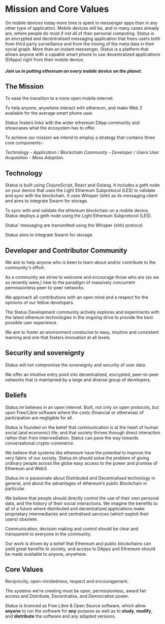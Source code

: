 # Mission and Core Values

On mobile devices today more time is spent in messenger apps than in any
other type of application. Mobile devices will be, and in many cases
already are, where people do most if not all of their personal
computing. Status is an encrypted and decentralised messaging
application that frees users both from third party surveillance and from
the mining of the meta data in their social graph. More than an instant
messenger, Status is a platform that allows anyone with a capable smart
phone to use decentralized applications (DApps) right from their mobile
device.

##### Join us in putting ethereum on every mobile device on the planet.

## The Mission

To ease the transition to a more open mobile internet.

To help anyone, anywhere interact with ethereum, and make Web 3
available for the average smart phone user.

Status fosters links with the wider ethereum DApp community and
showcases what the ecosystem has to offer.

To achieve our mission we intend to employ a strategy that contains
three core components:-

*Technology - Application / Blockchain Community - Developer / Users
User Acquisition - Mass Adoption.*

## Technology

Status is built using ClojureScript, React and Golang. It includes a
geth node on your device that uses the Light Ethereum Subprotocol (LES)
to validate and sync with the blockchain. It uses Whisper (shh) as its
messaging client and aims to integrate Swarm for storage.

To sync with and validate the ethereum blockchain on a mobile device,
Status deploys a geth node using the Light Ethereum Subprotocol (LES).

Status’ messaging are transmitted using the Whisper (shh) protocol.

Status aims to integrate Swarm for storage.

## Developer and Contributor Community

We aim to help anyone who is keen to learn about and/or contribute to
the community's effort.

As a community we strive to welcome and encourage those who are (as we
so recently were,) new to the paradigm of massively concurrent
permissionless peer-to-peer networks.

We approach all contributions with an open mind and a respect for the
opinions of our fellow developers.

The Status Development community actively explores and experiments with
the latest ethereum technologies in the ongoing drive to provide the
best possible user experience.

We aim to foster an environment conducive to easy, intuitive and
consistent learning and one that fosters innovation at all levels.

## Security and sovereignty

Status will not compromise the sovereignty and security of user data.

We offer an intuitive entry point into decentralized, encrypted,
peer-to-peer networks that is maintained by a large and diverse group of
developers.

## Beliefs

Status.im believes in an open internet. Built, not only on open
protocols, but upon Free/Libre software where the costs (financial or
otherwise) of participation are negligible for all.

Status is founded on the belief that communication is at the heart of
human social (and economic) life; and that society thrives through
direct interaction rather than from intermediation. Status can pave the
way towards conversational crypto-commerce.

We believe that systems like ethereum have the potential to improve the
very fabric of our society. Status.im should solve the problem of giving
ordinary people across the globe easy access to the power and promise of
Ethereum and Web3.

Status.im is passionate about Distributed and Decentralised technology
in general, and about the advantages of ethereum’s public Blockchain in
particular.

We believe that people should directly control the use of their own
personal data, and the history of their social interactions. We imagine
the benefits to all of a future where distributed and decentralized
applications make proprietary intermediaries and centralised services
(which exploit their users) obsolete.

Communication, decision making and control should be clear and
transparent to everyone in the community.

Our work is driven by a belief that Ethereum and public blockchains can
yield great benefits to society, and access to DApps and Ethereum should
be made available to anyone, anywhere.

## Core Values

Reciprocity, open-mindedness, respect and encouragement.

The systems we're creating must be open, permissionless, award fair
access and Distribute, Decentralise, and Democratise power.

Status is licenced as Free Libre & Open Source software, which allow
**anyone** to run the software for **any** purpose as well as to
**study**, **modify**, and **distribute** the software and any adapted
versions.